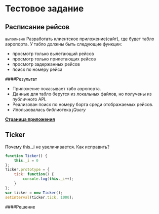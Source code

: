 # Тестовое задание
## Расписание рейсов
`выполнено` Разработать клиентское приложение(сайт), где будет табло аэропорта. У табло должны быть следующие функции:
+ просмотр только вылетающий рейсов
+ просмотр только прилетающих рейсов
+ просмотр задержанных рейсов
+ поиск по номеру рейса
    
####Результат
+ Приложение показывает табо аэропорта.
+ Данные для табло берутся из локальных файлов, но получены из публичного API.
+ Реализован поиск по номеру борта среди отображаемых рейсов.
+ Ипользовалась библиотека *jQuery*

**[Страница приложения](https://scofield001.github.io)**
    
## Ticker
Почему this._i не увеличивается. Как исправить?
```js
function Ticker() {
    this._i = 0
};
Ticker.prototype = {
    tick: function() {
        console.log(this._i++);
    }
};
var ticker = new Ticker();
setInterval(ticker.tick, 1000);
```
####Решение



